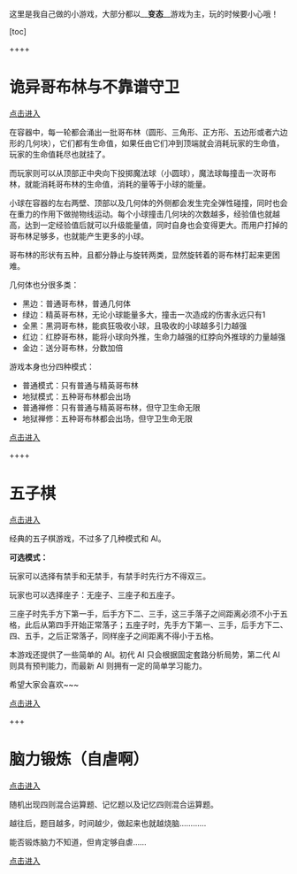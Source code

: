 这里是我自己做的小游戏，大部分都以__**变态**__游戏为主，玩的时候要小心哦！

[toc]

++++

# 诡异哥布林与不靠谱守卫

[点击进入](/page/entertain/ballcrush)

在容器中，每一轮都会涌出一批哥布林（圆形、三角形、正方形、五边形或者六边形的几何块），它们都有生命值，如果任由它们冲到顶端就会消耗玩家的生命值，玩家的生命值耗尽也就挂了。

而玩家则可以从顶部正中央向下投掷魔法球（小圆球），魔法球每撞击一次哥布林，就能消耗哥布林的生命值，消耗的量等于小球的能量。

小球在容器的左右两壁、顶部以及几何体的外侧都会发生完全弹性碰撞，同时也会在重力的作用下做抛物线运动。每个小球撞击几何块的次数越多，经验值也就越高，达到一定经验值后就可以升级能量值，同时自身也会变得更大。而用户打掉的哥布林足够多，也就能产生更多的小球。

哥布林的形状有五种，且都分静止与旋转两类，显然旋转着的哥布林打起来更困难。

几何体也分很多类：

-	黑边：普通哥布林，普通几何体
-	绿边：精英哥布林，无论小球能量多大，撞击一次造成的伤害永远只有1
-	全黑：黑洞哥布林，能疯狂吸收小球，且吸收的小球越多引力越强
-	红边：红脖哥布林，能将小球向外推，生命力越强的红脖向外推球的力量越强
-	金边：送分哥布林，分数加倍

游戏本身也分四种模式：

-	普通模式：只有普通与精英哥布林
-	地狱模式：五种哥布林都会出场
-	普通禅修：只有普通与精英哥布林，但守卫生命无限
-	地狱禅修：五种哥布林都会出场，但守卫生命无限

[点击进入](/page/entertain/ballcrush)

++++

# 五子棋

[点击进入](/page/entertain/rushgo)

经典的五子棋游戏，不过多了几种模式和 AI。

**可选模式：**

玩家可以选择有禁手和无禁手，有禁手时先行方不得双三。

玩家也可以选择座子：无座子、三座子和五座子。

三座子时先手方下第一手，后手方下二、三手，这三手落子之间距离必须不小于五格，此后从第四手开始正常落子；五座子时，先手方下第一、三手，后手方下二、四、五手，之后正常落子，同样座子之间距离不得小于五格。

本游戏还提供了一些简单的 AI。初代 AI 只会根据固定套路分析局势，第二代 AI 则具有预判能力，而最新 AI 则拥有一定的简单学习能力。

希望大家会喜欢~~~

[点击进入](/page/entertain/rushgo)

+++

# 脑力锻炼（自虐啊）

[点击进入](/page/entertain/training)

随机出现四则混合运算题、记忆题以及记忆四则混合运算题。

越往后，题目越多，时间越少，做起来也就越烧脑…………

能否锻炼脑力不知道，但肯定够自虐……

[点击进入](/page/entertain/training)

